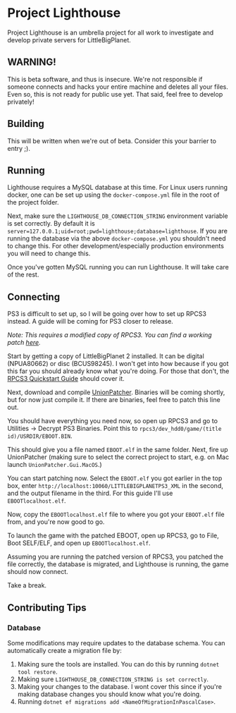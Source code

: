 # Project Lighthouse

Project Lighthouse is an umbrella project for all work to investigate and develop private servers for LittleBigPlanet.

## WARNING!

This is beta software, and thus is insecure. 
We're not responsible if someone connects and hacks your entire machine and deletes all your files. 
Even so, this is not ready for public use yet. That said, feel free to develop privately!

## Building

This will be written when we're out of beta. Consider this your barrier to entry ;).

## Running

Lighthouse requires a MySQL database at this time. 
For Linux users running docker, one can be set up using the `docker-compose.yml` file in the root of the project folder.

Next, make sure the `LIGHTHOUSE_DB_CONNECTION_STRING` environment variable is set correctly.
By default it is `server=127.0.0.1;uid=root;pwd=lighthouse;database=lighthouse`. If you are running the database via
the above `docker-compose.yml` you shouldn't need to change this. For other development/especially production environments
you will need to change this.

Once you've gotten MySQL running you can run Lighthouse. It will take care of the rest.

## Connecting

PS3 is difficult to set up, so I will be going over how to set up RPCS3 instead. A guide will be coming for PS3 closer to release.

*Note: This requires a modified copy of RPCS3. You can find a working patch [here](https://gist.github.com/jvyden/0d9619f7dd3dbc49f7583486bdacad75).*

Start by getting a copy of LittleBigPlanet 2 installed. It can be digital (NPUA80662) or disc (BCUS98245).
I won't get into how because if you got this far you should already know what you're doing. For those that don't, the [RPCS3 Quickstart Guide](https://rpcs3.net/quickstart) should cover it.

Next, download and compile [UnionPatcher](https://github.com/LBPUnion/UnionPatcher/). Binaries will be coming shortly, but for now just compile it. If there are binaries, feel free to patch this line out.

You should have everything you need now, so open up RPCS3 and go to Utilities -> Decrypt PS3 Binaries. Point this to `rpcs3/dev_hdd0/game/(title id)/USRDIR/EBOOT.BIN`.

This should give you a file named `EBOOT.elf` in the same folder. Next, fire up UnionPatcher (making sure to select the correct project to start, e.g. on Mac launch `UnionPatcher.Gui.MacOS`.)

You can start patching now. Select the `EBOOT.elf` you got earlier in the top box, enter `http://localhost:10060/LITTLEBIGPLANETPS3_XML` in the second, and the output filename in the third. 
For this guide I'll use `EBOOTlocalhost.elf`.

Now, copy the `EBOOTlocalhost.elf` file to where you got your `EBOOT.elf` file from, and you're now good to go.

To launch the game with the patched EBOOT, open up RPCS3, go to File, Boot SELF/ELF, and open up `EBOOTlocalhost.elf`.

Assuming you are running the patched version of RPCS3, you patched the file correctly, the database is migrated, and Lighthouse is running, the game should now connect.

Take a break.

## Contributing Tips

### Database

Some modifications may require updates to the database schema. You can automatically create a migration file by:

1. Making sure the tools are installed. You can do this by running `dotnet tool restore`.
2. Making sure `LIGHTHOUSE_DB_CONNECTION_STRING is set correctly`.
3. Making your changes to the database. I wont cover this since if you're making database changes you should know what you're doing.
4. Running `dotnet ef migrations add <NameOfMigrationInPascalCase>`.